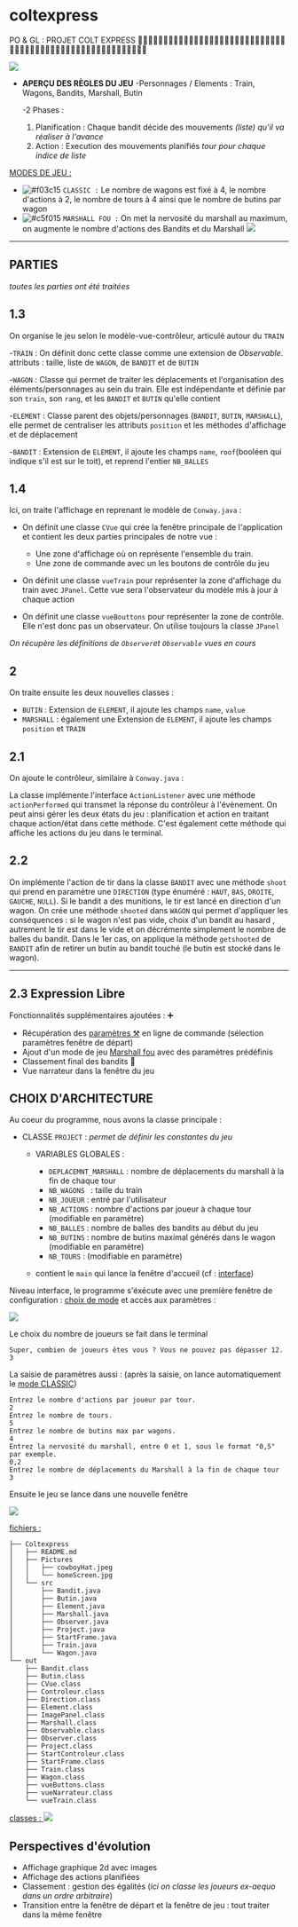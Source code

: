 # coltexpress

PO & GL : PROJET COLT EXPRESS
🚂🚂🚂🚂🚂🚂🚂🚂🚂🚂🚂🚂🚂🚂🚂🚂🚂🚂🚂🚂🚂🚂🚂🚂🚂🚂🚂🚂🚂🚂🚂🚂🚂🚂🚂🚂🚂🚂🚂🚂🚂🚂🚂🚂🚂🚂🚂🚂🚂🚂🚂🚂🚂🚂🚂🚂

![](https://i.imgur.com/v7gkJAk.png)

* **APERÇU DES RÈGLES DU JEU**
-Personnages / Elements : Train, Wagons, Bandits, Marshall, Butin

    -2 Phases :
    1. Planification : Chaque bandit décide des mouvements *(liste) qu'il va réaliser à l'avance*
    2. Action : Execution des mouvements planifiés *tour pour chaque indice de liste*



<ins> MODES DE JEU : <ins> 
- ![#f03c15](https://via.placeholder.com/15/f03c15/000000?text=+) `CLASSIC :` Le nombre de wagons est fixé à 4, le nombre d'actions à 2, le nombre de tours à 4 ainsi que le nombre de butins par wagon
- ![#c5f015](https://via.placeholder.com/15/c5f015/000000?text=+) `MARSHALL FOU :` On met la nervosité du marshall au maximum, on augmente le nombre d'actions des Bandits et du Marshall ![](https://i.imgur.com/z9G053k.png)


--------------------------------------------------------
## **PARTIES**
*toutes les parties ont été traitées*
## 1.3
On organise le jeu selon le modèle-vue-contrôleur, articulé autour du ``TRAIN``

-``TRAIN`` : On définit donc cette classe comme une extension de *Observable*. 
attributs :  taille,  liste de ``WAGON``, de ``BANDIT`` et de ``BUTIN``

-``WAGON`` : Classe qui permet de traiter les déplacements et l'organisation des éléments/personnages au sein du train. Elle est indépendante et définie par son ``train``, son ``rang``, et les ``BANDIT`` et ``BUTIN`` qu'elle contient

-``ELEMENT`` : Classe parent des objets/personnages (``BANDIT``, ``BUTIN``, ``MARSHALL``), elle permet de centraliser les attributs ``position`` et les méthodes d'affichage et de déplacement

-``BANDIT`` : Extension de ``ELEMENT``, il ajoute les champs ``name``, ``roof``(booléen qui indique s'il est sur le toit), et reprend l'entier ``NB_BALLES``


## 1.4
Ici, on traite l'affichage en reprenant le modèle de ``Conway.java`` : 
* On définit une classe ``CVue`` qui crée la fenêtre principale de l'application et contient les deux parties principales de notre vue :
    * Une zone d'affichage où on représente l'ensemble du train.
    * Une zone de commande avec un les boutons de contrôle du jeu

* On définit une classe ``vueTrain`` pour représenter la zone d'affichage du train avec ``JPanel``. Cette vue sera l'observateur du modèle mis à jour à chaque action

* On définit une classe ``vueBouttons`` pour représenter la zone de contrôle. Elle n'est donc pas un observateur. On utilise toujours la classe ``JPanel``

*On récupère les définitions de ``Observer``et ``Observable`` vues en cours*
 


## 2

On traite ensuite les deux nouvelles classes :
* ``BUTIN`` : Extension de ``ELEMENT``, il ajoute les champs ``name``, ``value``
* ``MARSHALL`` : également une Extension de ``ELEMENT``, il ajoute les champs ``position`` et ``TRAIN``



## 2.1
On ajoute le contrôleur, similaire à ``Conway.java`` :

La classe implémente l'interface ``ActionListener`` avec une méthode ``actionPerformed`` qui transmet la réponse du contrôleur à l'évènement. On peut ainsi gérer les deux états du jeu : planification et action en traitant chaque action/état dans cette méthode.
C'est également cette méthode qui affiche les actions du jeu dans le terminal.

## 2.2

On implémente l'action de tir dans la classe ``BANDIT`` avec une méthode ``shoot`` qui prend en paramètre une ``DIRECTION`` (type énuméré : ``HAUT``, ``BAS``, ``DROITE``, ``GAUCHE``, ``NULL``). Si le bandit a des munitions, le tir est lancé en direction d'un wagon. On crée une méthode ``shooted`` dans ``WAGON`` qui permet d'appliquer les conséquences : si le wagon n'est pas vide, choix d'un bandit au hasard , autrement le tir est dans le vide et on décrémente simplement le nombre de balles du bandit. Dans le 1er cas, on applique la méthode ``getshooted`` de ``BANDIT`` afin de retirer un butin au bandit touché (le butin est stocké dans le wagon). 

-------------------------------------------------

## 2.3 Expression Libre

Fonctionnalités supplémentaires ajoutées : ➕
* Récupération des [paramètres ⚒](#choix-d'architecture) en ligne de commande (sélection paramètres fenêtre de départ)
* Ajout d'un mode de jeu [Marshall fou](#aperçu-des-règles-du-jeu) avec des paramètres prédéfinis 
* Classement final des bandits 🤠  
* Vue narrateur dans la fenêtre du jeu 


## CHOIX D'ARCHITECTURE

Au coeur du programme, nous avons la classe principale :
* CLASSE ``PROJECT`` : 
*permet de définir les constantes du jeu*
    * VARIABLES GLOBALES  : 
        * ``DEPLACEMNT_MARSHALL`` : nombre de déplacements du marshall à la fin de chaque tour
        * ``NB_WAGONS `` : taille du train
        * ``NB_JOUEUR`` : entré par l'utilisateur
        * ``NB_ACTIONS`` : nombre d'actions par joueur à chaque tour (modifiable en paramètre)
        * ``NB_BALLES`` : nombre de balles des bandits au début du jeu
        * ``NB_BUTINS`` : nombre de butins maximal générés dans le wagon (modifiable en paramètre)
        * ``NB_TOURS`` :  (modifiable en paramètre)
    
    * contient le ``main`` qui lance la fenêtre d'accueil (cf : [interface](#-choix-d'architecture))
    
    

    


Niveau interface, le programme s'éxécute avec une première fenêtre de configuration : [choix de mode](#parties) et accès aux paramètres :



![](https://i.imgur.com/v7gkJAk.png)

Le choix du nombre de joueurs se fait dans le terminal
```
Super, combien de joueurs êtes vous ? Vous ne pouvez pas dépasser 12. 
3
```

La saisie de paramètres aussi : (après la saisie, on lance automatiquement le [mode CLASSIC](#PARTIES))
````
Entrez le nombre d'actions par joueur par tour.
2
Entrez le nombre de tours.
5
Entrez le nombre de butins max par wagons.
4
Entrez la nervosité du marshall, entre 0 et 1, sous le format "0,5" par exemple.
0,2
Entrez le nombre de déplacements du Marshall à la fin de chaque tour
3
````


Ensuite le jeu se lance dans une nouvelle fenêtre

![](https://i.imgur.com/cnZRTUi.png)


<ins> fichiers :<ins> 
```
├── Coltexpress
│   ├── README.md
│   ├── Pictures
│   │   ├── cowboyHat.jpeg
│   │   └── homeScreen.jpg
│   └── src
│       ├── Bandit.java
│       ├── Butin.java
│       ├── Element.java
│       ├── Marshall.java
│       ├── Observer.java
│       ├── Project.java
│       ├── StartFrame.java
│       ├── Train.java
│       └── Wagon.java
└── out
    ├── Bandit.class
    ├── Butin.class
    ├── CVue.class
    ├── Controleur.class
    ├── Direction.class
    ├── Element.class
    ├── ImagePanel.class
    ├── Marshall.class
    ├── Observable.class
    ├── Observer.class
    ├── Project.class
    ├── StartControleur.class
    ├── StartFrame.class
    ├── Train.class
    ├── Wagon.class
    ├── vueButtons.class
    ├── vueNarrateur.class
    └── vueTrain.class
```

<ins> classes : <ins>
![](https://i.imgur.com/M7TgQnD.png)

## Perspectives d'évolution

* Affichage graphique 2d avec images
* Affichage des actions planifiées
* Classement : gestion des égalités (*ici on classe les joueurs ex-aequo dans un ordre arbitraire*)
* Transition entre la fenêtre de départ et la fenêtre de jeu : tout traiter dans la même fenêtre 
